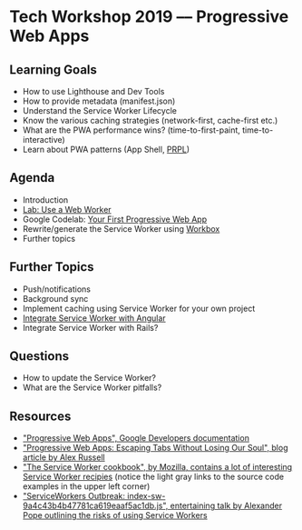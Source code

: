 # Tech Workshop 2019 –– Progressive Web Apps

## Learning Goals

- How to use Lighthouse and Dev Tools
- How to provide metadata (manifest.json)
- Understand the Service Worker Lifecycle
- Know the various caching strategies (network-first, cache-first etc.)
- What are the PWA performance wins? (time-to-first-paint, time-to-interactive)
- Learn about PWA patterns (App Shell, [PRPL](https://developers.google.com/web/fundamentals/performance/prpl-pattern/))

## Agenda

- Introduction
- [Lab: Use a Web Worker](01-web-worker.md)
- Google Codelab: [Your First Progressive Web App](https://codelabs.developers.google.com/codelabs/your-first-pwapp/)
- Rewrite/generate the Service Worker using [Workbox](https://developers.google.com/web/tools/workbox/guides/get-started)
- Further topics

## Further Topics

- Push/notifications
- Background sync
- Implement caching using Service Worker for your own project
- [Integrate Service Worker with Angular](https://angular.io/guide/service-worker-intro)
- Integrate Service Worker with Rails?

## Questions

- How to update the Service Worker?
- What are the Service Worker pitfalls?

## Resources

- ["Progressive Web Apps", Google Developers documentation](https://developers.google.com/web/progressive-web-apps/)
- ["Progressive Web Apps: Escaping Tabs Without Losing Our Soul", blog article by Alex Russell](https://infrequently.org/2015/06/progressive-apps-escaping-tabs-without-losing-our-soul/)
- ["The Service Worker cookbook", by Mozilla, contains a lot of interesting Service Worker recipies](https://serviceworke.rs/) (notice the light gray links to the source code examples in the upper left corner)
- ["ServiceWorkers Outbreak: index-sw-9a4c43b4b47781ca619eaaf5ac1db.js", entertaining talk by Alexander Pope outlining the risks of using Service Workers](https://www.youtube.com/watch?v=CPP9ew4Co0M)
